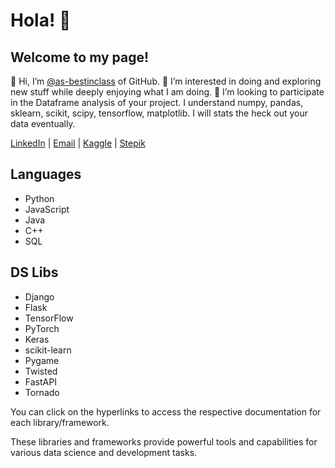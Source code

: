 # Hola! 👋
## Welcome to my page!


👋 Hi, I’m [@as-bestinclass](https://github.com/as-bestinclass) of GitHub.
👀 I’m interested in doing and exploring new stuff while deeply enjoying what I am doing.
💞️ I’m looking to participate in the Dataframe analysis of your project. I understand numpy, pandas, sklearn, scikit, scipy, tensorflow, matplotlib. I will stats the heck out your data eventually.

[LinkedIn](https://www.linkedin.com/in/anand-shah-41461416a) | [Email](mailto:anand23pen@gmail.com) | [Kaggle](https://www.kaggle.com/your-kaggle) | [Stepik](https://www.stepik.org/your-stepik)

## Languages
- Python
- JavaScript
- Java
- C++
- SQL

## DS Libs
- Django
- Flask
- TensorFlow
- PyTorch
- Keras
- scikit-learn
- Pygame
- Twisted
- FastAPI
- Tornado

You can click on the hyperlinks to access the respective documentation for each library/framework.

These libraries and frameworks provide powerful tools and capabilities for various data science and development tasks.
